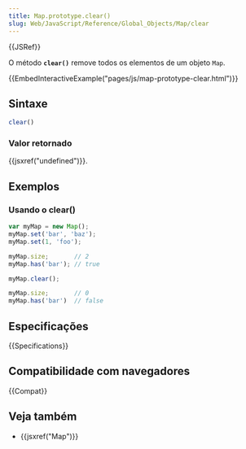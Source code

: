 ```yaml
---
title: Map.prototype.clear()
slug: Web/JavaScript/Reference/Global_Objects/Map/clear
---
```


{{JSRef}}

O método **`clear()`** remove todos os elementos de um objeto `Map`.

{{EmbedInteractiveExample("pages/js/map-prototype-clear.html")}}

## Sintaxe

```js
clear()
```

### Valor retornado

{{jsxref("undefined")}}.

## Exemplos

### Usando o clear()

```js
var myMap = new Map();
myMap.set('bar', 'baz');
myMap.set(1, 'foo');

myMap.size;       // 2
myMap.has('bar'); // true

myMap.clear();

myMap.size;       // 0
myMap.has('bar')  // false
```

## Especificações

{{Specifications}}

## Compatibilidade com navegadores

{{Compat}}

## Veja também

- {{jsxref("Map")}}
